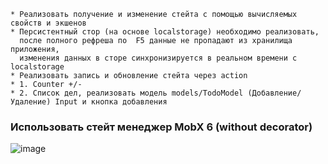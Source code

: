     * Реализовать получение и изменение стейта с помощью вычисляемых свойств и экшенов 
    * Персистентный стор (на основе localstorage) необходимо реализовать, 
      после полного рефреша по  F5 данные не пропадают из хранилища приложения, 
      изменения данных в сторе синхронизируется в реальном времени с localstorage
    * Реализовать запись и обновление стейта через action
    * 1. Counter +/-
    * 2. Список дел, реализовать модель models/TodoModel (Добавление/Удаление) Input и кнопка добавления
    

### Использовать стейт менеджер MobX 6 (without decorator)
![image](https://user-images.githubusercontent.com/85501859/133376915-32f735a6-9236-4555-a5b2-37a454745502.png)

